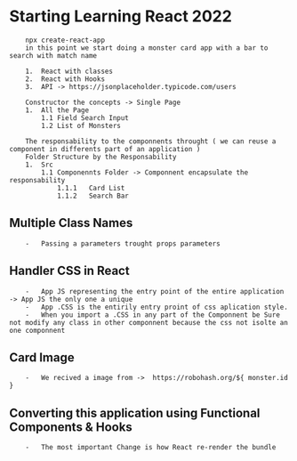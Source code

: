#   Starting Learning React 2022

```
    npx create-react-app
    in this point we start doing a monster card app with a bar to search with match name

    1.  React with classes
    2.  React with Hooks
    3.  API -> https://jsonplaceholder.typicode.com/users

    Constructor the concepts -> Single Page
    1.  All the Page
        1.1 Field Search Input
        1.2 List of Monsters

    The responsability to the componnents throught ( we can reuse a component in differents part of an application )
    Folder Structure by the Responsability
    1.  Src
        1.1 Componennts Folder -> Componnent encapsulate the responsability
            1.1.1   Card List
            1.1.2   Search Bar

```

##  Multiple Class Names
```
    -   Passing a parameters trought props parameters 
```

##  Handler CSS in React
```
    -   App JS representing the entry point of the entire application -> App JS the only one a unique
    -   App .CSS is the entirily entry proint of css aplication style.
    -   When you import a .CSS in any part of the Componnent be Sure not modify any class in other componnent because the css not isolte an one componnent
```

##  Card Image
```
    -   We recived a image from ->  https://robohash.org/${ monster.id }
```

##  Converting this application using Functional Components & Hooks
```
    -   The most important Change is how React re-render the bundle
```